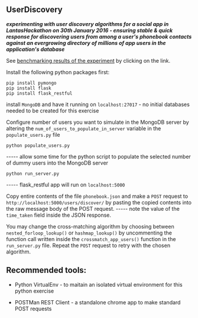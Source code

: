 UserDiscovery
-
_**experimenting with user discovery algorithms for a social app in LantasHackathon on 30th January 2016 - ensuring stable & quick response for discovering users from among a user's phonebook contacts against an evergrowing directory of millions of app users in the application's database**_

See [benchmarking results of the experiment][1] by clicking on the link.

Install the following python packages first:

    pip install pymongo
    pip install flask
    pip install flask_restful

install `MongoDB` and have it running on `localhost:27017` - no initial databases needed to be created for this exercise

Configure number of users you want to simulate in the MongoDB server by altering the `num_of_users_to_populate_in_server` variable in the `populate_users.py` file

    python populate_users.py 

----- allow some time for the python script to populate the selected number of dummy users into the MongoDB server

    python run_server.py

----- flask_restful app will run on `localhost:5000`

Copy entire contents of the file `phonebook.json` and make a `POST` request to `http://localhost:5000/users/discover/` by pasting the copied contents into the raw message body of the POST request. ----- note the value of the `time_taken` field inside the JSON response.

You may change the cross-matching algorithm by choosing between `nested_forloop_lookup()` or `hashmap_lookup()` by uncommenting the function call written inside the `crossmatch_app_users()` function in the `run_server.py` file. Repeat the `POST` request to retry with the chosen algorithm.

Recommended tools:
-
- Python VirtualEnv - to maitain an isolated virtual environment for this python exercise
- POSTMan REST Client - a standalone chrome app to make standard POST requests


  [1]: https://docs.google.com/spreadsheets/d/1xbuMt9X8IezyohmXNtIAot1oH5Ql2Hx4EWoLOm1MUqw/pubhtml?gid=0&single=true